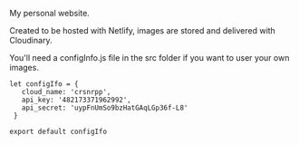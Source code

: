 My personal website.

Created to be hosted with Netlify, images are stored and delivered with Cloudinary.

You'll need a configInfo.js file in the src folder if you want to user your own images.


```
let configIfo = { 
   cloud_name: 'crsnrpp', 
   api_key: '482173371962992', 
   api_secret: 'uypFnUmSo9bzHatGAqLGp36f-L8' 
 }

export default configIfo 

```